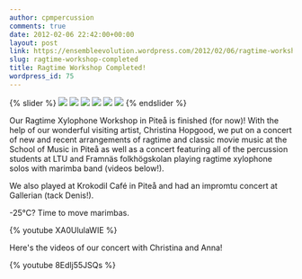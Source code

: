 ```yaml
---
author: cpmpercussion
comments: true
date: 2012-02-06 22:42:00+00:00
layout: post
link: https://ensembleevolution.wordpress.com/2012/02/06/ragtime-workshop-completed/
slug: ragtime-workshop-completed
title: Ragtime Workshop Completed!
wordpress_id: 75
---
```


{% slider %}
![](https://ensembleevolution.files.wordpress.com/2012/02/c35c9-img.jpg)
![](https://ensembleevolution.files.wordpress.com/2012/02/0c7cb-img.jpg)
![](https://ensembleevolution.files.wordpress.com/2012/02/9bc05-img.jpg)
![](https://ensembleevolution.files.wordpress.com/2012/02/5afeb-img.jpg)
![](https://ensembleevolution.files.wordpress.com/2012/02/4ed9b-img.jpg)
![](https://ensembleevolution.files.wordpress.com/2012/02/23936-img.jpg)
{% endslider %}

Our Ragtime Xylophone Workshop in Piteå is finished (for now)! With the help of our wonderful visiting artist, Christina Hopgood, we put on a concert of new and recent arrangements of ragtime and classic movie music at the School of Music in Piteå as well as a concert featuring all of the percussion students at LTU and Framnäs folkhögskolan playing ragtime xylophone solos with marimba band (videos below!).

We also played at Krokodil Café in Piteå and had an impromtu concert at Gallerian (tack Denis!).

-25°C? Time to move marimbas.

{% youtube XA0UlulaWIE %}

Here's the videos of our concert with Christina and Anna! 

{% youtube 8Edlj55JSQs %}